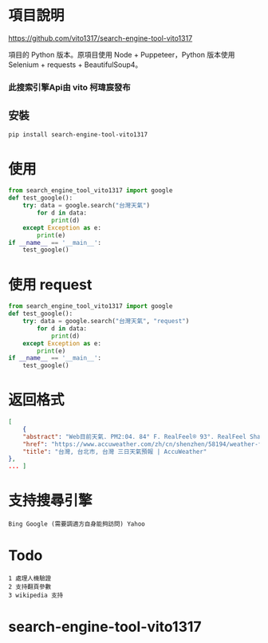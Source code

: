 # 項目說明
https://github.com/vito1317/search-engine-tool-vito1317

項目的 Python 版本。原項目使用 Node + Puppeteer，Python 版本使用 Selenium + requests + BeautifulSoup4。
### 此搜索引擎Api由 vito 柯瑋宸發布
## 安裝
```bash
pip install search-engine-tool-vito1317
```
# 使用 
```python 
from search_engine_tool_vito1317 import google
def test_google():
    try: data = google.search("台灣天氣") 
        for d in data: 
            print(d) 
    except Exception as e: 
        print(e) 
if __name__ == '__main__': 
    test_google() 
```
# 使用 request
```python 
from search_engine_tool_vito1317 import google
def test_google():
    try: data = google.search("台灣天氣", "request") 
        for d in data: 
            print(d) 
    except Exception as e: 
        print(e) 
if __name__ == '__main__': 
    test_google() 
```
# 返回格式 
```json
[ 
    {
    "abstract": "Web目前天氣. PM2:04. 84° F. RealFeel® 93°. RealFeel Shade™ 89°. 空氣品質 不佳. 風 西南偏西 6英里/小时. 風速 6英里/小时. 陰 更多詳情.",
    "href": "https://www.accuweather.com/zh/cn/shenzhen/58194/weather-forecast/58194",
    "title": "台灣, 台北市, 台灣 三日天氣預報 | AccuWeather" 
}, 
... ]
``` 
# 支持搜尋引擎 
```
Bing Google (需要調適方自身能夠訪問) Yahoo 
```
# Todo 
 ``` 
 1 處理人機驗證
 2 支持翻頁參數
 3 wikipedia 支持
```
 
 # search-engine-tool-vito1317
